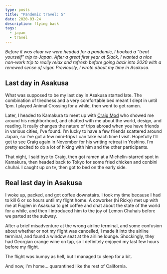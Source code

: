 ```yaml
---
type: posts
title: "Pandemic travel: 5"
date: 2020-03-24
description: flying back
tags:
  - japan
  - travel
---
```


*Before it was clear we were headed for a pandemic, I booked a “treat yourself” trip to Japan. After a great first year at Slack, I wanted a nice non-work trip to really relax and refresh before going back into 2020 with a renewed sense of vigor. Previously, I wrote about my time in Asakusa.*

## Last day in Asakusa

What was supposed to be my last day in Asakusa started late. The combination of tiredness and a very comfortable bed meant I slept in until 1pm. I played Animal Crossing for a while, then went to get ramen.

Later, I headed to Kamakura to meet up with [Craig Mod](https://www.craigmod.com) who showed me around his neighborhood, and chatted with me about the world, design, and reading. It really changes the nature of trips abroad when you have friends in various cities, I’ve found. I’m lucky to have a few friends scattered around Japan, so I’ve got a few mini-trips I can take each time I visit. Hopefully I’ll get to see Craig again in November for his writing retreat in Yoshino. I’m pretty excited to do a lot of hiking with him and the other participants.

That night, I said bye to Craig, then got ramen at a Michelin-starred spot in Kamakura, then headed back to Tokyo for some fried chicken and conbini chuhai. I caught up on tv, then got to bed on the early side.

## Real last day in Asakusa

I woke up, packed, and got coffee downstairs. I took my time because I had to kill 6 or so hours until my flight home. A coworker (hi Ricky) met up with me at Fuglen in Asakusa to get coffee and chat about the state of the world for a while, and then I introduced him to the joy of Lemon Chuhais before we parted at the subway.

After a brief misadventure at the wrong airline terminal, and some confusion about whether or not my flight was cancelled, I made it into the airline terminal, and found a window seat at the airline lounge. Shockingly, they had Georgian orange wine on tap, so I definitely enjoyed my last few hours before my flight.

The flight was bumpy as hell, but I managed to sleep for a bit.

And now, I'm home... quarantined like the rest of California.